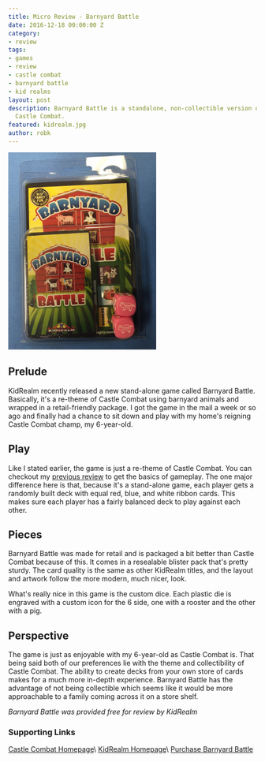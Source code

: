 ```yaml
---
title: Micro Review - Barnyard Battle
date: 2016-12-18 00:00:00 Z
category:
- review
tags:
- games
- review
- castle combat
- barnyard battle
- kid realms
layout: post
description: Barnyard Battle is a standalone, non-collectible version of KidRealm's
  Castle Combat.
featured: kidrealm.jpg
author: robk
---
```


<img src="/images/barnyardbattle/barnyardbattle.jpg" alt="Barnyard Battle" width="300" class="float-right" />
<h2>Prelude</h2>

KidRealm recently released a new stand-alone game called Barnyard Battle. Basically, it's a re-theme of Castle Combat using barnyard animals and wrapped in a retail-friendly package. I got the game in the mail a week or so ago and finally had a chance to sit down and play with my home's reigning Castle Combat champ, my 6-year-old.

<h2>Play</h2>

Like I stated earlier, the game is just a re-theme of Castle Combat. You can checkout my [previous review](http://pawnsperspective.com/Castle-Combat-Review/) to get the basics of gameplay. The one major difference here is that, because it's a stand-alone game, each player gets a randomly built deck with equal red, blue, and white ribbon cards. This makes sure each player has a fairly balanced deck to play against each other.

<h2>Pieces</h2>

Barnyard Battle was made for retail and is packaged a bit better than Castle Combat because of this. It comes in a resealable blister pack that's pretty sturdy. The card quality is the same as other KidRealm titles, and the layout and artwork follow the more modern, much nicer, look.

What's really nice in this game is the custom dice. Each plastic die is engraved with a custom icon for the 6 side, one with a rooster and the other with a pig.

<h2>Perspective</h2>

The game is just as enjoyable with my 6-year-old as Castle Combat is. That being said both of our preferences lie with the theme and collectibility of Castle Combat. The ability to create decks from your own store of cards makes for a much more in-depth experience. Barnyard Battle has the advantage of not being collectible which seems like it would be more approachable to a family coming across it on a store shelf.

*Barnyard Battle was provided free for review by KidRealm*

<h3>Supporting Links</h3>

[Castle Combat Homepage](http://www.castlecombat.com)\\
[KidRealm Homepage](http://kidrealm.com)\\
[Purchase Barnyard Battle](http://kidrealm.com/index.cfm?scn=ws&dsp=pageread&vw=shopcatalog&shopid=7195)
